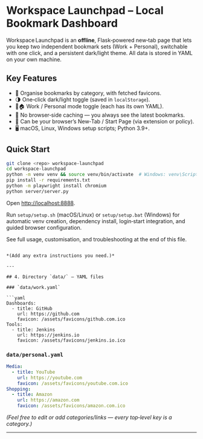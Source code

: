 # Workspace Launchpad – Local Bookmark Dashboard

Workspace Launchpad is an **offline**, Flask‑powered new‑tab page that lets you keep two independent bookmark sets (Work + Personal), switchable with one click, and a persistent dark/light theme. All data is stored in YAML on your own machine.

## Key Features
- 🔖 Organise bookmarks by category, with fetched favicons.
- 🌗 One‑click dark/light toggle (saved in `localStorage`).
- 💼🏠 Work / Personal mode toggle (each has its own YAML).
- 🔄 No browser‑side caching — you always see the latest bookmarks.
- 🚀 Can be your browser’s New‑Tab / Start Page (via extension or policy).
- 🖥 macOS, Linux, Windows setup scripts; Python 3.9+.

## Quick Start
```bash
git clone <repo> workspace-launchpad
cd workspace-launchpad
python -m venv venv && source venv/bin/activate  # Windows: venv\Scripts\activate
pip install -r requirements.txt
python -m playwright install chromium
python server/server.py
````

Open [http://localhost:8888](http://localhost:8888).

Run `setup/setup.sh` (macOS/Linux) or `setup/setup.bat` (Windows) for automatic venv creation, dependency install, login‑start integration, and guided browser configuration.

See full usage, customisation, and troubleshooting at the end of this file.

````

*(Add any extra instructions you need.)*

---

## 4. Directory `data/` – YAML files

### `data/work.yaml`

```yaml
Dashboards:
  - title: GitHub
    url: https://github.com
    favicon: /assets/favicons/github.com.ico
Tools:
  - title: Jenkins
    url: https://jenkins.io
    favicon: /assets/favicons/jenkins.io.ico
````

### `data/personal.yaml`

```yaml
Media:
  - title: YouTube
    url: https://youtube.com
    favicon: /assets/favicons/youtube.com.ico
Shopping:
  - title: Amazon
    url: https://amazon.com
    favicon: /assets/favicons/amazon.com.ico
```

*(Feel free to edit or add categories/links — every top‑level key is a category.)*

---
